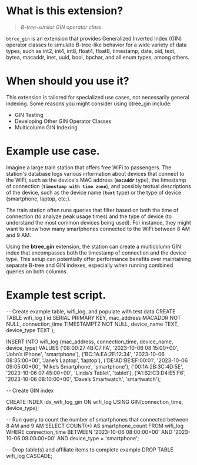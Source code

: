 # What is this extension?
>*B-tree-similar GIN operator class.*

`btree_gin` is an extension that provides Generalized Inverted Index (GIN) operator classes to simulate B-tree-like behavior for a wide variety of data types, such as int2, int4, int8, float4, float8, timestamp, date, oid, text, bytea, macaddr, inet, uuid, bool, bpchar, and all enum types, among others.

# When should you use it?

This extension is tailored for specialized use cases, not necessarily general indexing. Some reasons you might consider using btree_gin include:
- GIN Testing
- Developing Other GIN Operator Classes
- Multicolumn GIN Indexing

# Example use case.

Imagine a large train station that offers free WiFi to passengers. The station's database logs various information about devices that connect to the WiFi, such as the device's MAC address (**`macaddr`** type), the timestamp of connection (**`timestamp with time zone`**), and possibly textual descriptions of the device, such as the device name (**`text`** type) or the type of device (smartphone, laptop, etc.). 

The train station often runs queries that filter based on both the time of connection (to analyze peak usage times) and the type of device (to understand the most common devices being used). For instance, they might want to know how many smartphones connected to the WiFi between 8 AM and 9 AM.

Using the **btree_gin** extension, the station can create a multicolumn GIN index that encompasses both the timestamp of connection and the device type. This setup can potentially offer performance benefits over maintaining separate B-tree and GIN indexes, especially when running combined queries on both columns.

# Example test script.

-- Create example table, wifi_log, and populate with test data
CREATE TABLE wifi_log (
    id SERIAL PRIMARY KEY,
    mac_address MACADDR NOT NULL,
    connection_time TIMESTAMPTZ NOT NULL,
    device_name TEXT,
    device_type TEXT
);

INSERT INTO wifi_log (mac_address, connection_time, device_name, device_type) VALUES
('08:00:27:4B:C7:FA', '2023-10-06 08:15:00+00', 'John’s iPhone', 'smartphone'),
('BC:1A:EA:2F:12:34', '2023-10-06 08:35:00+00', 'Jane’s Laptop', 'laptop'),
('DE:AD:BE:EF:00:01', '2023-10-06 09:05:00+00', 'Mike’s Smartphone', 'smartphone'),
('00:1A:2B:3C:4D:5E', '2023-10-06 07:45:00+00', 'Linda’s Tablet', 'tablet'),
('A1:B2:C3:D4:E5:F6', '2023-10-06 08:10:00+00', 'Dave’s Smartwatch', 'smartwatch');

-- Create GIN index

CREATE INDEX idx_wifi_log_gin ON wifi_log USING GIN(connection_time, device_type);

-- Run query to count the number of smartphones that connected between 8 AM and 9 AM
SELECT 
    COUNT(*) AS smartphone_count 
FROM wifi_log 
WHERE connection_time BETWEEN '2023-10-06 08:00:00+00' AND '2023-10-06 09:00:00+00'
AND device_type = 'smartphone';

-- Drop table(s) and affiliate items to complete example
DROP TABLE wifi_log CASCADE;
